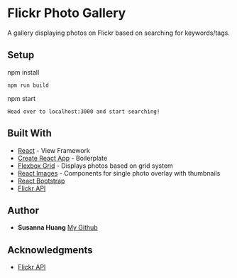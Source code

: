 # Flickr Photo Gallery

A gallery displaying photos on Flickr based on searching for keywords/tags.

## Setup

npm install
```
npm run build
```
npm start
```
Head over to localhost:3000 and start searching!
```

## Built With

* [React](https://facebook.github.io/react/) - View Framework
* [Create React App](https://github.com/facebookincubator/create-react-app) - Boilerplate
* [Flexbox Grid](http://flexboxgrid.com/) - Displays photos based on grid system
* [React Images](https://github.com/jossmac/react-images) - Components for single photo overlay with thumbnails
* [React Bootstrap](https://react-bootstrap.github.io/)
* [Flickr API](https://www.flickr.com/services/api/)

## Author

* **Susanna Huang** [My Github](https://github.com/susbuilding)

## Acknowledgments

* [Flickr API](https://www.flickr.com/services/api/)
